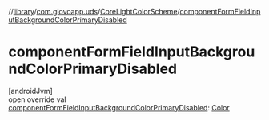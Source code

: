 //[library](../../../index.md)/[com.glovoapp.uds](../index.md)/[CoreLightColorScheme](index.md)/[componentFormFieldInputBackgroundColorPrimaryDisabled](component-form-field-input-background-color-primary-disabled.md)

# componentFormFieldInputBackgroundColorPrimaryDisabled

[androidJvm]\
open override val [componentFormFieldInputBackgroundColorPrimaryDisabled](component-form-field-input-background-color-primary-disabled.md): [Color](https://developer.android.com/reference/kotlin/androidx/compose/ui/graphics/Color.html)
